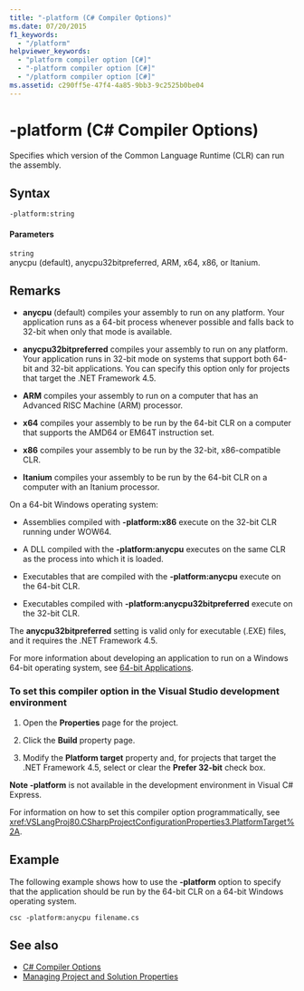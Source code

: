 ```yaml
---
title: "-platform (C# Compiler Options)"
ms.date: 07/20/2015
f1_keywords: 
  - "/platform"
helpviewer_keywords: 
  - "platform compiler option [C#]"
  - "-platform compiler option [C#]"
  - "/platform compiler option [C#]"
ms.assetid: c290ff5e-47f4-4a85-9bb3-9c2525b0be04
---
```

# -platform (C# Compiler Options)
Specifies which version of the Common Language Runtime (CLR) can run the assembly.  
  
## Syntax  
  
```console  
-platform:string  
```  
  
#### Parameters  
 `string`  
 anycpu (default), anycpu32bitpreferred, ARM, x64, x86, or Itanium.  
  
## Remarks  
  
-   **anycpu** (default) compiles your assembly to run on any platform. Your application runs as a 64-bit process whenever possible and falls back to 32-bit when only that mode is available.  
  
-   **anycpu32bitpreferred** compiles your assembly to run on any platform. Your application runs in 32-bit mode on systems that support both 64-bit and 32-bit applications. You can specify this option only for projects that target the .NET Framework 4.5.  
  
-   **ARM** compiles your assembly to run on a computer that has an Advanced RISC Machine (ARM) processor.  
  
-   **x64** compiles your assembly to be run by the 64-bit CLR on a computer that supports the AMD64 or EM64T instruction set.  
  
-   **x86** compiles your assembly to be run by the 32-bit, x86-compatible CLR.  
  
-   **Itanium** compiles your assembly to be run by the 64-bit CLR on a computer with an Itanium processor.  
  
 On a 64-bit Windows operating system:  
  
-   Assemblies compiled with **-platform:x86** execute on the 32-bit CLR running under WOW64.  
  
-   A DLL compiled with the **-platform:anycpu** executes on the same CLR as the process into which it is loaded.  
  
-   Executables that are compiled with the **-platform:anycpu** execute on the 64-bit CLR.  
  
-   Executables compiled with **-platform:anycpu32bitpreferred** execute on the 32-bit CLR.  
  
 The **anycpu32bitpreferred** setting is valid only for executable (.EXE) files, and it requires the .NET Framework 4.5.  
  
 For more information about developing an application to run on a Windows 64-bit operating system, see [64-bit Applications](../../../framework/64-bit-apps.md).  
  
### To set this compiler option in the Visual Studio development environment  
  
1.  Open the **Properties** page for the project.  
  
2.  Click the **Build** property page.  
  
3.  Modify the **Platform target** property and, for projects that target the .NET Framework 4.5, select or clear the **Prefer 32-bit** check box.  
  
 **Note -platform** is not available in the development environment in Visual C# Express.  
  
 For information on how to set this compiler option programmatically, see <xref:VSLangProj80.CSharpProjectConfigurationProperties3.PlatformTarget%2A>.  
  
## Example  
 The following example shows how to use the **-platform** option to specify that the application should be run by the 64-bit CLR on a 64-bit Windows operating system.  
  
```console  
csc -platform:anycpu filename.cs  
```  
  
## See also

- [C# Compiler Options](index.md)  
- [Managing Project and Solution Properties](/visualstudio/ide/managing-project-and-solution-properties)
